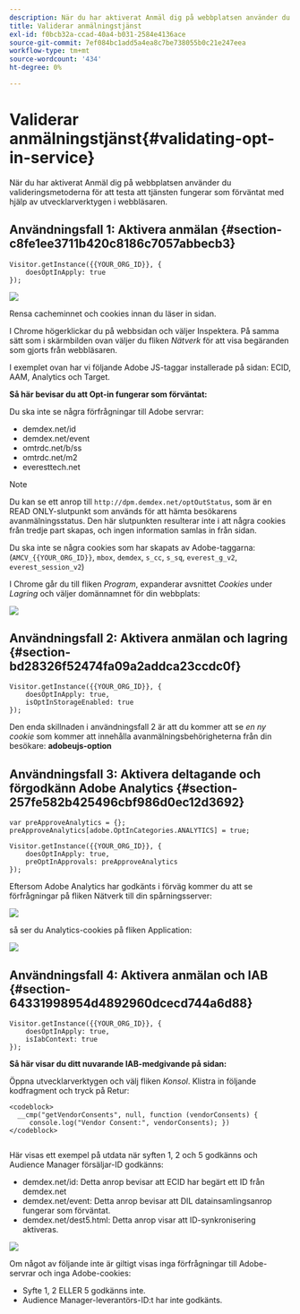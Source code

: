```yaml
---
description: När du har aktiverat Anmäl dig på webbplatsen använder du valideringsmetoderna för att testa att tjänsten fungerar som förväntat med hjälp av utvecklarverktygen i webbläsaren.
title: Validerar anmälningstjänst
exl-id: f0bcb32a-ccad-40a4-b031-2584e4136ace
source-git-commit: 7ef084bc1add5a4ea8c7be738055b0c21e247eea
workflow-type: tm+mt
source-wordcount: '434'
ht-degree: 0%

---
```


# Validerar anmälningstjänst{#validating-opt-in-service}

När du har aktiverat Anmäl dig på webbplatsen använder du valideringsmetoderna för att testa att tjänsten fungerar som förväntat med hjälp av utvecklarverktygen i webbläsaren.

## Användningsfall 1: Aktivera anmälan {#section-c8fe1ee3711b420c8186c7057abbecb3}

```
Visitor.getInstance({{YOUR_ORG_ID}}, { 
    doesOptInApply: true 
});
```

![](assets/use_case_1_1.png)

Rensa cacheminnet och cookies innan du läser in sidan.

I Chrome högerklickar du på webbsidan och väljer Inspektera. På samma sätt som i skärmbilden ovan väljer du fliken *Nätverk* för att visa begäranden som gjorts från webbläsaren.

I exemplet ovan har vi följande Adobe JS-taggar installerade på sidan: ECID, AAM, Analytics och Target.

**Så här bevisar du att Opt-in fungerar som förväntat:**

Du ska inte se några förfrågningar till Adobe servrar:

* demdex.net/id
* demdex.net/event
* omtrdc.net/b/ss
* omtrdc.net/m2
* everesttech.net

>[!NOTE]
>
>Du kan se ett anrop till `http://dpm.demdex.net/optOutStatus`, som är en READ ONLY-slutpunkt som används för att hämta besökarens avanmälningsstatus. Den här slutpunkten resulterar inte i att några cookies från tredje part skapas, och ingen information samlas in från sidan.

Du ska inte se några cookies som har skapats av Adobe-taggarna: (`AMCV_{{YOUR_ORG_ID}}`, `mbox`, `demdex`, `s_cc`, `s_sq`, `everest_g_v2`, `everest_session_v2`)

I Chrome går du till fliken *Program*, expanderar avsnittet *Cookies* under *Lagring* och väljer domännamnet för din webbplats:

![](assets/use_case_1_2.png)

## Användningsfall 2: Aktivera anmälan och lagring {#section-bd28326f52474fa09a2addca23ccdc0f}

```
Visitor.getInstance({{YOUR_ORG_ID}}, { 
    doesOptInApply: true, 
    isOptInStorageEnabled: true 
});
```

Den enda skillnaden i användningsfall 2 är att du kommer att se *en ny cookie* som kommer att innehålla avanmälningsbehörigheterna från din besökare: **adobeujs-option**

## Användningsfall 3: Aktivera deltagande och förgodkänn Adobe Analytics {#section-257fe582b425496cbf986d0ec12d3692}

```
var preApproveAnalytics = {}; 
preApproveAnalytics[adobe.OptInCategories.ANALYTICS] = true;

Visitor.getInstance({{YOUR_ORG_ID}}, { 
    doesOptInApply: true, 
    preOptInApprovals: preApproveAnalytics 
});
```

Eftersom Adobe Analytics har godkänts i förväg kommer du att se förfrågningar på fliken Nätverk till din spårningsserver:

![](assets/use_case_3_1.png)

så ser du Analytics-cookies på fliken Application:

![](assets/use_case_3_2.png)

## Användningsfall 4: Aktivera anmälan och IAB {#section-64331998954d4892960dcecd744a6d88}

```
Visitor.getInstance({{YOUR_ORG_ID}}, { 
    doesOptInApply: true, 
    isIabContext: true 
});
```

**Så här visar du ditt nuvarande IAB-medgivande på sidan:**

Öppna utvecklarverktygen och välj fliken *Konsol*. Klistra in följande kodfragment och tryck på Retur:

```
<codeblock>
  __cmp("getVendorConsents", null, function (vendorConsents) { 
     console.log("Vendor Consent:", vendorConsents); }) 
</codeblock>  
  
```

Här visas ett exempel på utdata när syften 1, 2 och 5 godkänns och Audience Manager försäljar-ID godkänns:

* demdex.net/id: Detta anrop bevisar att ECID har begärt ett ID från demdex.net
* demdex.net/event: Detta anrop bevisar att DIL datainsamlingsanrop fungerar som förväntat.
* demdex.net/dest5.html: Detta anrop visar att ID-synkronisering aktiveras.

![](assets/use_case_4_1.png)

Om något av följande inte är giltigt visas inga förfrågningar till Adobe-servrar och inga Adobe-cookies:

* Syfte 1, 2 ELLER 5 godkänns inte.
* Audience Manager-leverantörs-ID:t har inte godkänts.
